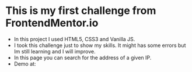 # This is my first challenge from FrontendMentor.io

- In this project  I used HTML5, CSS3 and Vanilla JS.
- I took this challenge just to show my skills. It might has some errors but Im still learning and I will improve.
- In this page you can search for the address of a given IP.
- Demo at:

